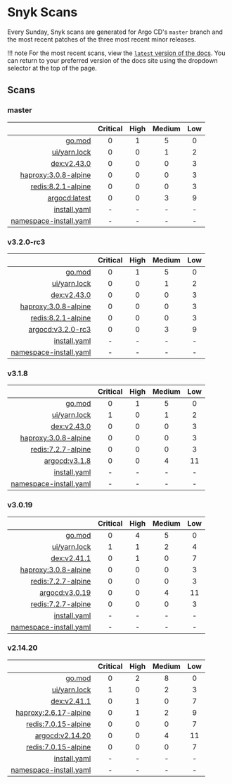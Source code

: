 # Snyk Scans

Every Sunday, Snyk scans are generated for Argo CD's `master` branch and the most recent patches of the three most
recent minor releases.

!!! note
    For the most recent scans, view the [`latest` version of the docs](https://argo-cd.readthedocs.io/en/latest/snyk/).
    You can return to your preferred version of the docs site using the dropdown selector at the top of the page.

## Scans

### master

|    | Critical | High | Medium | Low |
|---:|:--------:|:----:|:------:|:---:|
| [go.mod](master/argocd-test.html) | 0 | 1 | 5 | 0 |
| [ui/yarn.lock](master/argocd-test.html) | 0 | 0 | 1 | 2 |
| [dex:v2.43.0](master/ghcr.io_dexidp_dex_v2.43.0.html) | 0 | 0 | 0 | 3 |
| [haproxy:3.0.8-alpine](master/public.ecr.aws_docker_library_haproxy_3.0.8-alpine.html) | 0 | 0 | 0 | 3 |
| [redis:8.2.1-alpine](master/public.ecr.aws_docker_library_redis_8.2.1-alpine.html) | 0 | 0 | 0 | 3 |
| [argocd:latest](master/quay.io_argoproj_argocd_latest.html) | 0 | 0 | 3 | 9 |
| [install.yaml](master/argocd-iac-install.html) | - | - | - | - |
| [namespace-install.yaml](master/argocd-iac-namespace-install.html) | - | - | - | - |

### v3.2.0-rc3

|    | Critical | High | Medium | Low |
|---:|:--------:|:----:|:------:|:---:|
| [go.mod](v3.2.0-rc3/argocd-test.html) | 0 | 1 | 5 | 0 |
| [ui/yarn.lock](v3.2.0-rc3/argocd-test.html) | 0 | 0 | 1 | 2 |
| [dex:v2.43.0](v3.2.0-rc3/ghcr.io_dexidp_dex_v2.43.0.html) | 0 | 0 | 0 | 3 |
| [haproxy:3.0.8-alpine](v3.2.0-rc3/public.ecr.aws_docker_library_haproxy_3.0.8-alpine.html) | 0 | 0 | 0 | 3 |
| [redis:8.2.1-alpine](v3.2.0-rc3/public.ecr.aws_docker_library_redis_8.2.1-alpine.html) | 0 | 0 | 0 | 3 |
| [argocd:v3.2.0-rc3](v3.2.0-rc3/quay.io_argoproj_argocd_v3.2.0-rc3.html) | 0 | 0 | 3 | 9 |
| [install.yaml](v3.2.0-rc3/argocd-iac-install.html) | - | - | - | - |
| [namespace-install.yaml](v3.2.0-rc3/argocd-iac-namespace-install.html) | - | - | - | - |

### v3.1.8

|    | Critical | High | Medium | Low |
|---:|:--------:|:----:|:------:|:---:|
| [go.mod](v3.1.8/argocd-test.html) | 0 | 1 | 5 | 0 |
| [ui/yarn.lock](v3.1.8/argocd-test.html) | 1 | 0 | 1 | 2 |
| [dex:v2.43.0](v3.1.8/ghcr.io_dexidp_dex_v2.43.0.html) | 0 | 0 | 0 | 3 |
| [haproxy:3.0.8-alpine](v3.1.8/public.ecr.aws_docker_library_haproxy_3.0.8-alpine.html) | 0 | 0 | 0 | 3 |
| [redis:7.2.7-alpine](v3.1.8/public.ecr.aws_docker_library_redis_7.2.7-alpine.html) | 0 | 0 | 0 | 3 |
| [argocd:v3.1.8](v3.1.8/quay.io_argoproj_argocd_v3.1.8.html) | 0 | 0 | 4 | 11 |
| [install.yaml](v3.1.8/argocd-iac-install.html) | - | - | - | - |
| [namespace-install.yaml](v3.1.8/argocd-iac-namespace-install.html) | - | - | - | - |

### v3.0.19

|    | Critical | High | Medium | Low |
|---:|:--------:|:----:|:------:|:---:|
| [go.mod](v3.0.19/argocd-test.html) | 0 | 4 | 5 | 0 |
| [ui/yarn.lock](v3.0.19/argocd-test.html) | 1 | 1 | 2 | 4 |
| [dex:v2.41.1](v3.0.19/ghcr.io_dexidp_dex_v2.41.1.html) | 0 | 1 | 0 | 7 |
| [haproxy:3.0.8-alpine](v3.0.19/public.ecr.aws_docker_library_haproxy_3.0.8-alpine.html) | 0 | 0 | 0 | 3 |
| [redis:7.2.7-alpine](v3.0.19/public.ecr.aws_docker_library_redis_7.2.7-alpine.html) | 0 | 0 | 0 | 3 |
| [argocd:v3.0.19](v3.0.19/quay.io_argoproj_argocd_v3.0.19.html) | 0 | 0 | 4 | 11 |
| [redis:7.2.7-alpine](v3.0.19/redis_7.2.7-alpine.html) | 0 | 0 | 0 | 3 |
| [install.yaml](v3.0.19/argocd-iac-install.html) | - | - | - | - |
| [namespace-install.yaml](v3.0.19/argocd-iac-namespace-install.html) | - | - | - | - |

### v2.14.20

|    | Critical | High | Medium | Low |
|---:|:--------:|:----:|:------:|:---:|
| [go.mod](v2.14.20/argocd-test.html) | 0 | 2 | 8 | 0 |
| [ui/yarn.lock](v2.14.20/argocd-test.html) | 1 | 0 | 2 | 3 |
| [dex:v2.41.1](v2.14.20/ghcr.io_dexidp_dex_v2.41.1.html) | 0 | 1 | 0 | 7 |
| [haproxy:2.6.17-alpine](v2.14.20/public.ecr.aws_docker_library_haproxy_2.6.17-alpine.html) | 0 | 1 | 2 | 9 |
| [redis:7.0.15-alpine](v2.14.20/public.ecr.aws_docker_library_redis_7.0.15-alpine.html) | 0 | 0 | 0 | 7 |
| [argocd:v2.14.20](v2.14.20/quay.io_argoproj_argocd_v2.14.20.html) | 0 | 0 | 4 | 11 |
| [redis:7.0.15-alpine](v2.14.20/redis_7.0.15-alpine.html) | 0 | 0 | 0 | 7 |
| [install.yaml](v2.14.20/argocd-iac-install.html) | - | - | - | - |
| [namespace-install.yaml](v2.14.20/argocd-iac-namespace-install.html) | - | - | - | - |
